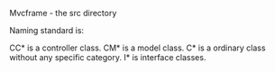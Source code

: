 Mvcframe - the src directory


Naming standard is:

CC* is a controller class.
CM* is a model class.
C* is a ordinary class without any specific category.
I* is interface classes.